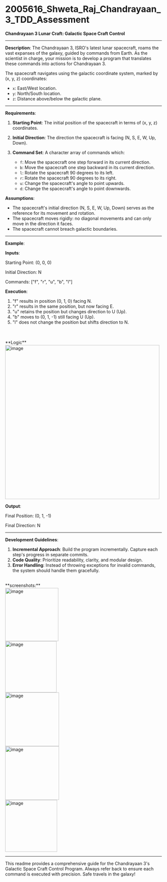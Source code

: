 # 2005616_Shweta_Raj_Chandrayaan_3_TDD_Assessment
**Chandrayaan 3 Lunar Craft: Galactic Space Craft Control**

---

**Description**:
The Chandrayaan 3, ISRO's latest lunar spacecraft, roams the vast expanses of the galaxy, guided by commands from Earth. As the scientist in charge, your mission is to develop a program that translates these commands into actions for Chandrayaan 3. 

The spacecraft navigates using the galactic coordinate system, marked by (x, y, z) coordinates:
- `x`: East/West location.
- `y`: North/South location.
- `z`: Distance above/below the galactic plane.

---

**Requirements**:

1. **Starting Point**: The initial position of the spacecraft in terms of (x, y, z) coordinates.
   
2. **Initial Direction**: The direction the spacecraft is facing (N, S, E, W, Up, Down).
   
3. **Command Set**: A character array of commands which:
   
   - `f`: Move the spacecraft one step forward in its current direction.
   - `b`: Move the spacecraft one step backward in its current direction.
   - `l`: Rotate the spacecraft 90 degrees to its left.
   - `r`: Rotate the spacecraft 90 degrees to its right.
   - `u`: Change the spacecraft's angle to point upwards.
   - `d`: Change the spacecraft's angle to point downwards.

**Assumptions**:
- The spacecraft's initial direction (N, S, E, W, Up, Down) serves as the reference for its movement and rotation.
- The spacecraft moves rigidly: no diagonal movements and can only move in the direction it faces.
- The spacecraft cannot breach galactic boundaries.

---

**Example**:

**Inputs**:

Starting Point: (0, 0, 0)

Initial Direction: N

Commands: ["f", "r", "u", "b", "l"]

**Execution**:

1. "f" results in position (0, 1, 0) facing N.
2. "r" results in the same position, but now facing E.
3. "u" retains the position but changes direction to U (Up).
4. "b" moves to (0, 1, -1) still facing U (Up).
5. "l" does not change the position but shifts direction to N.
<br>
<br>
   **Logic**
   <br>
   <img width="496" alt="image" src="https://github.com/sel-starc/2005616_Shweta_Raj_Chandrayaan_3_TDD_Assessment/assets/90095060/e5169d9f-fab7-467b-a302-b9a179708a25">
   <br>

**Output**:

Final Position: (0, 1, -1)

Final Direction: N

---

**Development Guidelines**:
1. **Incremental Approach**: Build the program incrementally. Capture each step's progress in separate commits.
2. **Code Quality**: Prioritize readability, clarity, and modular design.
3. **Error Handling**: Instead of throwing exceptions for invalid commands, the system should handle them gracefully.
   <br>
<br>
   **screenshots:**
   <br>
   <img width="171" alt="image" src="https://github.com/sel-starc/2005616_Shweta_Raj_Chandrayaan_3_TDD_Assessment/assets/90095060/a88b0c40-8c66-4257-af1b-1a79abce0c70">
   <br>
   <img width="165" alt="image" src="https://github.com/sel-starc/2005616_Shweta_Raj_Chandrayaan_3_TDD_Assessment/assets/90095060/61137e6f-e52e-4faf-adbb-35c1ee24e11b">
   <br>
   <img width="173" alt="image" src="https://github.com/sel-starc/2005616_Shweta_Raj_Chandrayaan_3_TDD_Assessment/assets/90095060/2e3c209d-975a-452b-b0f6-6448f407a4b8">
   <br>
   <img width="173" alt="image" src="https://github.com/sel-starc/2005616_Shweta_Raj_Chandrayaan_3_TDD_Assessment/assets/90095060/a82cbef3-fcb2-4b44-b86f-d4dd420be409">
   <br>
   <img width="167" alt="image" src="https://github.com/sel-starc/2005616_Shweta_Raj_Chandrayaan_3_TDD_Assessment/assets/90095060/be18cae3-4c5b-402e-aa5a-558a007a41d7">
   <br>







---

This readme provides a comprehensive guide for the Chandrayaan 3's Galactic Space Craft Control Program. Always refer back to ensure each command is executed with precision. Safe travels in the galaxy!
